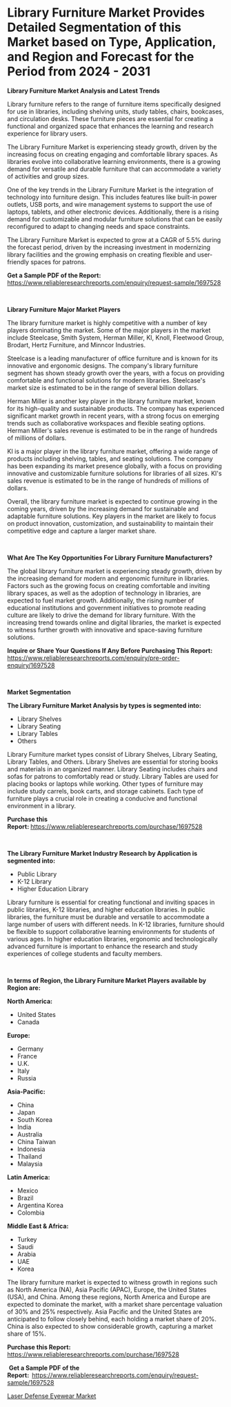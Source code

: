 <p><h1>Library Furniture Market Provides Detailed Segmentation of this Market based on Type, Application, and Region and Forecast for the Period from 2024 - 2031</h1></p><p><strong>Library Furniture Market Analysis and Latest Trends</strong></p>
<p><p>Library furniture refers to the range of furniture items specifically designed for use in libraries, including shelving units, study tables, chairs, bookcases, and circulation desks. These furniture pieces are essential for creating a functional and organized space that enhances the learning and research experience for library users.</p><p>The Library Furniture Market is experiencing steady growth, driven by the increasing focus on creating engaging and comfortable library spaces. As libraries evolve into collaborative learning environments, there is a growing demand for versatile and durable furniture that can accommodate a variety of activities and group sizes.</p><p>One of the key trends in the Library Furniture Market is the integration of technology into furniture design. This includes features like built-in power outlets, USB ports, and wire management systems to support the use of laptops, tablets, and other electronic devices. Additionally, there is a rising demand for customizable and modular furniture solutions that can be easily reconfigured to adapt to changing needs and space constraints.</p><p>The Library Furniture Market is expected to grow at a CAGR of 5.5% during the forecast period, driven by the increasing investment in modernizing library facilities and the growing emphasis on creating flexible and user-friendly spaces for patrons.</p></p>
<p><strong>Get a Sample PDF of the Report:&nbsp;</strong> <a href="https://www.reliableresearchreports.com/enquiry/request-sample/1697528">https://www.reliableresearchreports.com/enquiry/request-sample/1697528</a></p>
<p>&nbsp;</p>
<p><strong>Library Furniture Major Market Players</strong></p>
<p><p>The library furniture market is highly competitive with a number of key players dominating the market. Some of the major players in the market include Steelcase, Smith System, Herman Miller, KI, Knoll, Fleetwood Group, Brodart, Hertz Furniture, and Minncor Industries.</p><p>Steelcase is a leading manufacturer of office furniture and is known for its innovative and ergonomic designs. The company's library furniture segment has shown steady growth over the years, with a focus on providing comfortable and functional solutions for modern libraries. Steelcase's market size is estimated to be in the range of several billion dollars.</p><p>Herman Miller is another key player in the library furniture market, known for its high-quality and sustainable products. The company has experienced significant market growth in recent years, with a strong focus on emerging trends such as collaborative workspaces and flexible seating options. Herman Miller's sales revenue is estimated to be in the range of hundreds of millions of dollars.</p><p>KI is a major player in the library furniture market, offering a wide range of products including shelving, tables, and seating solutions. The company has been expanding its market presence globally, with a focus on providing innovative and customizable furniture solutions for libraries of all sizes. KI's sales revenue is estimated to be in the range of hundreds of millions of dollars.</p><p>Overall, the library furniture market is expected to continue growing in the coming years, driven by the increasing demand for sustainable and adaptable furniture solutions. Key players in the market are likely to focus on product innovation, customization, and sustainability to maintain their competitive edge and capture a larger market share.</p></p>
<p>&nbsp;</p>
<p><strong>What Are The Key Opportunities For Library Furniture Manufacturers?</strong></p>
<p><p>The global library furniture market is experiencing steady growth, driven by the increasing demand for modern and ergonomic furniture in libraries. Factors such as the growing focus on creating comfortable and inviting library spaces, as well as the adoption of technology in libraries, are expected to fuel market growth. Additionally, the rising number of educational institutions and government initiatives to promote reading culture are likely to drive the demand for library furniture. With the increasing trend towards online and digital libraries, the market is expected to witness further growth with innovative and space-saving furniture solutions.</p></p>
<p><strong>Inquire or Share Your Questions If Any Before Purchasing This Report:</strong> <a href="https://www.reliableresearchreports.com/enquiry/pre-order-enquiry/1697528">https://www.reliableresearchreports.com/enquiry/pre-order-enquiry/1697528</a></p>
<p>&nbsp;</p>
<p><strong>Market Segmentation</strong></p>
<p><strong>The Library Furniture Market Analysis by types is segmented into:</strong></p>
<p><ul><li>Library Shelves</li><li>Library Seating</li><li>Library Tables</li><li>Others</li></ul></p>
<p><p>Library Furniture market types consist of Library Shelves, Library Seating, Library Tables, and Others. Library Shelves are essential for storing books and materials in an organized manner. Library Seating includes chairs and sofas for patrons to comfortably read or study. Library Tables are used for placing books or laptops while working. Other types of furniture may include study carrels, book carts, and storage cabinets. Each type of furniture plays a crucial role in creating a conducive and functional environment in a library.</p></p>
<p><strong>Purchase this Report:&nbsp;</strong><a href="https://www.reliableresearchreports.com/purchase/1697528">https://www.reliableresearchreports.com/purchase/1697528</a></p>
<p>&nbsp;</p>
<p><strong>The Library Furniture Market Industry Research by Application is segmented into:</strong></p>
<p><ul><li>Public Library</li><li>K-12 Library</li><li>Higher Education Library</li></ul></p>
<p><p>Library furniture is essential for creating functional and inviting spaces in public libraries, K-12 libraries, and higher education libraries. In public libraries, the furniture must be durable and versatile to accommodate a large number of users with different needs. In K-12 libraries, furniture should be flexible to support collaborative learning environments for students of various ages. In higher education libraries, ergonomic and technologically advanced furniture is important to enhance the research and study experiences of college students and faculty members.</p></p>
<p>&nbsp;</p>
<p><strong>In terms of Region, the Library Furniture Market Players available by Region are:</strong></p>
<p>
    <p> <strong> North America: </strong>
        <ul>
            <li>United States</li>
            <li>Canada</li>
        </ul>
        </p> 
    <p> <strong> Europe: </strong>
        <ul>
            <li>Germany</li>
            <li>France</li>
            <li>U.K.</li>
            <li>Italy</li>
            <li>Russia</li>
        </ul>
        </p> 
    <p> <strong> Asia-Pacific: </strong>
        <ul>
            <li>China</li>
            <li>Japan</li>
            <li>South Korea</li>
            <li>India</li>
            <li>Australia</li>
            <li>China Taiwan</li>
            <li>Indonesia</li>
            <li>Thailand</li>
            <li>Malaysia</li>
        </ul>
        </p> 
    <p> <strong> Latin America: </strong>
        <ul>
            <li>Mexico</li>
            <li>Brazil</li>
            <li>Argentina Korea</li>
            <li>Colombia</li>
        </ul>
        </p> 
    <p> <strong> Middle East & Africa: </strong>
        <ul>
            <li>Turkey</li>
            <li>Saudi</li>
            <li>Arabia</li>
            <li>UAE</li>
            <li>Korea</li>
        </ul>
    </p>
    </p>
<p><p>The library furniture market is expected to witness growth in regions such as North America (NA), Asia Pacific (APAC), Europe, the United States (USA), and China. Among these regions, North America and Europe are expected to dominate the market, with a market share percentage valuation of 30% and 25% respectively. Asia Pacific and the United States are anticipated to follow closely behind, each holding a market share of 20%. China is also expected to show considerable growth, capturing a market share of 15%.</p></p>
<p><strong>Purchase this Report: </strong><a href="https://www.reliableresearchreports.com/purchase/1697528">https://www.reliableresearchreports.com/purchase/1697528</a></p>
<p>&nbsp;<strong>Get a Sample PDF of the Report:&nbsp;&nbsp;</strong><a href="https://www.reliableresearchreports.com/enquiry/request-sample/1697528">https://www.reliableresearchreports.com/enquiry/request-sample/1697528</a></p>
<p><strong></strong></p>
<p><p><a href="https://github.com/edytherolanlouisejk1miz0wig/Market-Research-Report-List-1/blob/main/laser-defense-eyewear-market.md">Laser Defense Eyewear Market</a></p></p>